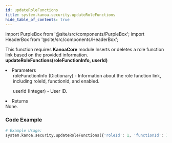 ```yaml
---
id: updateRoleFunctions
title: system.kanoa.security.updateRoleFunctions
hide_table_of_contents: true
---
```


import PurpleBox from '@site/src/components/PurpleBox';
import HeaderBox from '@site/src/components/HeaderBox';

<PurpleBox>This function requires <b>KanoaCore</b> module</PurpleBox>
<HeaderBox header="Description">Inserts or deletes a role function link based on the provided information.</HeaderBox>
<HeaderBox header="Syntax">
    <b>updateRoleFunctions(roleFunctionInfo, userId)</b>
    <li>Parameters <br />
        <ul>roleFunctionInfo (Dictionary) - Information about the role function link, including roleId, functionId, and enabled.</ul>
        <ul>userId (Integer) - User ID.</ul>
    </li>
    <li>Returns <br />
        None.
    </li>
</HeaderBox>

### Code Example

```python
# Example Usage:
system.kanoa.security.updateRoleFunctions({'roleId': 1, 'functionId': 7, 'enabled': True}, 123)

